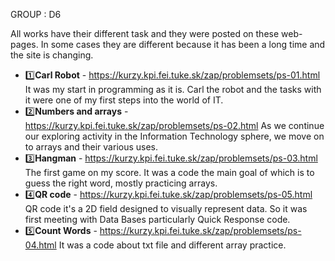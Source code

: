 GROUP : D6

All works have their different task and they were posted on these web-pages. In some cases they are different because it has been a long time and the site is changing.


- 1️⃣**Carl Robot** - https://kurzy.kpi.fei.tuke.sk/zap/problemsets/ps-01.html
It was my start in programming as it is. Carl the robot and the tasks with it were one of my first steps into the world of IT.
- 2️⃣**Numbers and arrays** - https://kurzy.kpi.fei.tuke.sk/zap/problemsets/ps-02.html
As we continue our exploring activity in the Information Technology sphere, we move on to arrays and their various uses.
- 3️⃣**Hangman** - https://kurzy.kpi.fei.tuke.sk/zap/problemsets/ps-03.html
The first game on my score. It was a code the main goal of which is to guess the right word, mostly practicing arrays.
- 4️⃣**QR code** - https://kurzy.kpi.fei.tuke.sk/zap/problemsets/ps-05.html
QR code it's a 2D field designed to visually represent data. So it was first meeting with Data Bases particularly Quick Response code.
- 5️⃣**Count Words** - https://kurzy.kpi.fei.tuke.sk/zap/problemsets/ps-04.html
It was a code about txt file and different array practice.
